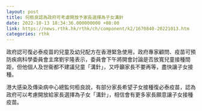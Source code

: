 ```yaml
---
layout: post
title: 何栢良認為政府可考慮開放予家長選擇為子女溝針
date: 2022-10-13 18:34:36.000000000 +08:00
link: https://news.rthk.hk/rthk/ch/component/k2/1670840-20221013.htm
categories: rthk
---
```


政府認可復必泰疫苗的兒童及幼兒配方在香港緊急使用，政府專家顧問、疫苗可預防疾病科學委員會主席劉宇隆表示，委員會下午將開會討論是否放寬兒童接種間距，但他個人及世衞都不建議兒童「溝針」，又呼籲家長不要再等，盡快讓子女接種。

港大感染及傳染病中心總監何栢良說，有部分家長希望子女接種復必泰疫苗，認為政府可以考慮開放給家長選擇為子女「溝針」，相信會有更多家長願意讓子女接種疫苗。
